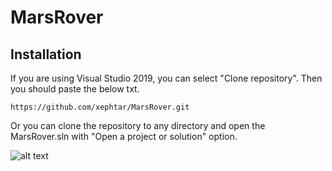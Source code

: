 # MarsRover

## Installation

If you are using Visual Studio 2019, you can select "Clone repository". Then you should paste the below txt.

```console
https://github.com/xephtar/MarsRover.git
```

Or you can clone the repository to any directory and open the MarsRover.sln with "Open a project or solution" option.

![alt text](https://devblogs.microsoft.com/visualstudio/wp-content/uploads/sites/4/2019/05/Visual-Studio-2019-Start-Window.png)
